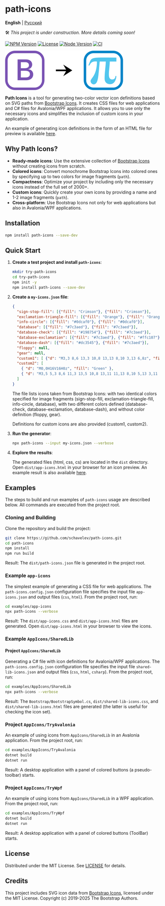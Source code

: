 # path-icons

**English** | [Русский](README.ru.md)

🛠️ *This project is under construction. More details coming soon!*

[![NPM Version](https://img.shields.io/npm/v/path-icons.svg)](https://www.npmjs.com/package/path-icons)
[![License](https://img.shields.io/npm/l/path-icons.svg)](https://github.com/schavelev/path-icons/blob/main/LICENSE)
[![Node Version](https://img.shields.io/node/v/path-icons)](https://github.com/schavelev/path-icons#installation)
[![CI](https://github.com/schavelev/path-icons/actions/workflows/ci.yml/badge.svg)](https://github.com/schavelev/path-icons/actions)

![Logos](logos.svg)

**Path Icons** is a tool for generating two-color vector icon definitions based on SVG paths from [Bootstrap Icons](https://icons.getbootstrap.com/).
It creates CSS files for web applications and C\# files for Avalonia/WPF applications.
It allows you to use only the necessary icons and simplifies the inclusion of custom icons in your application.

An example of generating icon definitions in the form of an HTML file for preview is available [here](https://schavelev.github.io/path-icons/examples/quick-start/my-icons.html).

## Why Path Icons?

- **Ready-made icons**: Use the extensive collection of [Bootstrap Icons](https://icons.getbootstrap.com/) without creating icons from scratch.
- **Colored icons**: Convert monochrome Bootstrap Icons into colored ones by specifying up to two colors for image fragments (`path`).
- **Compactness**: Optimize your project by including only the necessary icons instead of the full set of 2000+.
- **Custom icons**: Quickly create your own icons by providing a name and 1-2 image fragments (`path`).
- **Cross-platform**: Use Bootstrap Icons not only for web applications but also in Avalonia/WPF applications.

## Installation

```bash
npm install path-icons --save-dev
```

## Quick Start

1. **Create a test project and install `path-icons`**:

   ```bash
   mkdir try-path-icons
   cd try-path-icons
   npm init -y
   npm install path-icons --save-dev
   ```
2. **Create a `my-icons.json` file**:

   ```json
   {
     "sign-stop-fill": [{"fill": "Crimson"}, {"fill": "Crimson"}],
     "exclamation-triangle-fill": [{"fill": "Orange"}, {"fill": "Orange"}],
     "info-circle": [{"fill": "#0dcaf0"}, {"fill": "#0dcaf0"}],
     "database": [{"fill": "#7c3aed"}, {"fill": "#7c3aed"}],
     "database-check": [{"fill": "#198754"}, {"fill": "#7c3aed"}],
     "database-exclamation": [{"fill": "#7c3aed"}, {"fill": "#ffc107"}],
     "database-dash": [{"fill": "#dc3545"}, {"fill": "#7c3aed"}],
     "floppy": null,
     "gear": null,
     "custom1": [ {"d": "M3,3 8,6 13,3 10,8 13,13 8,10 3,13 6,8z", "fill": "Red"} ],
     "custom2": [
       { "d": "M0,0H16V16H0z", "fill": "Green" },
       { "d": "M3,5 5,3 8,6 11,3 13,5 10,8 13,11 11,13 8,10 5,13 3,11 6,8z", "fill": "Red" }
     ]
   }
   ```

   The file lists icons taken from Bootstrap Icons: with two identical colors specified for image fragments (sign-stop-fill, exclamation-triangle-fill, info-circle, database), with two different colors defined (database-check, database-exclamation, database-dash), and without color definition (floppy, gear).

   Definitions for custom icons are also provided (custom1, custom2).

3. **Run the generator**:

   ```bash
   npx path-icons --input my-icons.json --verbose
   ```

4. **Explore the results**:

   The generated files (html, css, cs) are located in the `dist` directory. Open `dist/app-icons.html` in your browser for an icon preview.
   An example result is also available [here](https://schavelev.github.io/path-icons/examples/quick-start/my-icons.html).

## Examples

The steps to build and run examples of `path-icons` usage are described below. All commands are executed from the project root.


### Cloning and Building

Clone the repository and build the project:

```bash
git clone https://github.com/schavelev/path-icons.git
cd path-icons
npm install
npm run build
```
Result: The `dist/path-icons.json` file is generated in the project root.

### Example `app-icons`

The simplest example of generating a CSS file for web applications.
The `path-icons.config.json` configuration file specifies the input file `app-icons.json` and output files (`css`, `html`).
From the project root, run:

```bash
cd examples/app-icons
npx path-icons --verbose
```

Result: The `dist/app-icons.css` and `dist/app-icons.html` files are generated.
Open `dist/app-icons.html` in your browser to view the icons.

### Example `AppIcons/SharedLib`

#### Project `AppIcons/SharedLib`

Generating a C\# file with icon definitions for Avalonia/WPF applications.
The `path-icons.config.json` configuration file specifies the input file `shared-lib-icons.json` and output files (`css`, `html`, `csharp`).
From the project root, run:

```bash
cd examples/AppIcons/SharedLib
npx path-icons --verbose
```
Result: The `Bootstrap/BootstrapSymbol.cs`, `dist/shared-lib-icons.css`, and `dist/shared-lib-icons.html` files are generated (the latter is useful for checking the icon set).

### Project `AppIcons/TryAvalonia`

An example of using icons from `AppIcons/SharedLib` in an Avalonia application.
From the project root, run:

```bash
cd examples/AppIcons/TryAvalonia
dotnet build
dotnet run
```
Result: A desktop application with a panel of colored buttons (a pseudo-toolbar) starts.

### Project `AppIcons/TryWpf`

An example of using icons from `AppIcons/SharedLib` in a WPF application.
From the project root, run:

```bash
cd examples/AppIcons/TryWpf
dotnet build
dotnet run
```

Result: A desktop application with a panel of colored buttons (ToolBar) starts.

## License

Distributed under the MIT License. See [LICENSE](LICENSE) for details.

## Credits

This project includes SVG icon data from [Bootstrap Icons](https://github.com/twbs/icons), licensed under the MIT License. Copyright (c) 2019-2025 The Bootstrap Authors.
